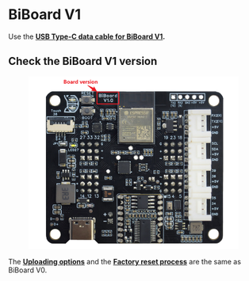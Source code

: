 # BiBoard V1

Use the [**USB Type-C data cable for BiBoard V1**](https://docs.petoi.com/upload-firmware/biboard-v1)**.**

## **Check the BiBoard V1 version**

<figure><img src="../../.gitbook/assets/image (540).png" alt=""><figcaption></figcaption></figure>

The [**Uploading options**](https://app.gitbook.com/o/-M-_eWZUjFA4usjshHcZ/s/-MQ6a951Q6Jn1Zzt5Ajr-887967055/~/changes/650/desktop-app/firmware-uploader/biboard-v0/~/overview#uploading-options) and the [**Factory reset process**](https://app.gitbook.com/o/-M-_eWZUjFA4usjshHcZ/s/-MQ6a951Q6Jn1Zzt5Ajr-887967055/~/changes/650/desktop-app/firmware-uploader/biboard-v0/~/overview#factory-reset-process) are the same as BiBoard V0.
